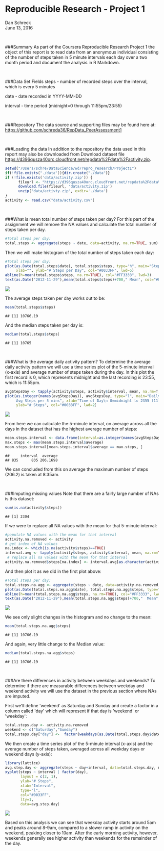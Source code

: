 # Reproducible Research - Project 1
Dan Schreck  
June 13, 2016  





</br>



###Summary
As part of the Coursera Reproducible Research Project 1 the object of this report
is to read data from an anonymous individual consisting of the number of steps 
taken in 5 minute intervals each day over a two month period and document the 
analysis in R Markdown.

</br>



###Data Set Fields
steps - number of recorded steps over the interval, which is every 5 minutes

date - date recorded in YYYY-MM-DD

interval - time period (midnight=0 through 11:55pm/23:55)

</br>



###Repository
The data source and supporting files may be found here at:
https://github.com/schreda36/RepData_PeerAssessment1

</br>




###Loading the data
In addition to the repository the data used in this report may also be downloaded
from Download dataset file <https://d396qusza40orc.cloudfront.net/repdata%2Fdata%2Factivity.zip>. 


```r
setwd("/Users/schre/DataScience/wd/repro_research/Project1")
if(!file.exists("./data")){dir.create("./data")}
if (!file.exists('data/activity.zip')) {
      fileurl <- "https://d396qusza40orc.cloudfront.net/repdata%2Fdata%2Factivity.zip"
      download.file(fileurl, 'data/activity.zip')
      unzip('data/activty.zip', exdir='./data')
}
activity <- read.csv("data/activity.csv")
```

</br>





###What is mean total number of steps taken per day?
For this part of the assignment we will remove the NA values and calculate the total 
number of steps taken per day.


```r
#Total steps per day:
total.steps <- aggregate(steps ~ date, data=activity, na.rm=TRUE, sum)
```


Then we will make histogram of the total number of steps taken each day:

```r
#Total steps per day:
plot(as.Date(total.steps$date), total.steps$steps, type="h", main="Steps per Day",
     xlab="", ylab="# Steps per Day", col="#0033FF", lwd=5)
abline(h=mean(total.steps$steps, na.rm=TRUE), col="#FF3333", lwd=3)
text(as.Date("2012-11-29"),mean(total.steps$steps)+700," Mean", col="#FF3333")
```

![](PA1_template_files/figure-html/unnamed-chunk-3-1.png)<!-- -->


The average steps taken per day works out to be: 

```r
mean(total.steps$steps)
```

```
## [1] 10766.19
```

And the median steps taken per day is:

```r
median(total.steps$steps)
```

```
## [1] 10765
```

</br>


###What is the average daily activity pattern?
To determine the average daily activity pattern we will use a time series plot of the 
5-minute interval (x-axis) and average number of steps taken during the day. In this 
plot the first record is 0, which represents midnight and the last recording is 23:55,
which is 11:55pm.

```r
avgStepsDay <- tapply(activity$steps, activity$interval, mean, na.rm=T, simplify=T)
plot(as.integer(names(avgStepsDay)), avgStepsDay, type="l", main="Daily Activity Pattern\n
     Avg Steps per 5 mins", xlab="Time of Day\n 0=midnight to 2355 (11:55pm)", 
     ylab="# Steps", col="#0033FF", lwd=2)
```

![](PA1_template_files/figure-html/unnamed-chunk-6-1.png)<!-- -->
      
From here we can calculate the 5-minute interval, on average across all the days in 
the dataset that has the highest average number of steps:

```r
mean.steps.interval <- data.frame(interval=as.integer(names(avgStepsDay)), average=avgStepsDay)
max.steps <- max(mean.steps.interval$average)
mean.steps.interval[mean.steps.interval$average == max.steps, ]
```

```
##     interval  average
## 835      835 206.1698
```

We can concluded from this on average the maximum number of steps (206.2) is taken
at 8:35am.

</br>



###Imputing missing values
Note that there are a fairly large number of NAs is this dataset:

```r
sum(is.na(activity$steps))
```

```
## [1] 2304
```

If we were to replace all NA values with the mean for that 5-minute interval:

```r
#populate NA values with the mean for that interval
activity.na.removed <- activity
# get index of NA values
na.index <- which(is.na(activity$steps)==TRUE)  
interval.avg <- tapply(activity$steps, activity$interval, mean, na.rm=TRUE, simplify=T)
 # replace all na values with the mean for that interval
activity.na.removed$steps[na.index] <- interval.avg[as.character(activity$interval[na.index])]
```

And then plot it as we did in the first plot above:

```r
#Total steps per day:
total.steps.na.agg <- aggregate(steps ~ date, data=activity.na.removed, na.rm=TRUE, sum)
plot(as.Date(total.steps.na.agg$date), total.steps.na.agg$steps, type="h", main="Steps per Day\n(NA values replaced with average for that time period)", xlab="", ylab="# Steps per Day", col="#0033FF", lwd=5)
abline(h=mean(total.steps.na.agg$steps, na.rm=TRUE), col="#FF3333", lwd=3)
text(as.Date("2012-11-29"),mean(total.steps.na.agg$steps)+700,"  Mean", col="#FF3333")
```

![](PA1_template_files/figure-html/unnamed-chunk-10-1.png)<!-- -->


We see only slight changes in the histogram and no change to the mean:

```r
mean(total.steps.na.agg$steps)
```

```
## [1] 10766.19
```

And again, very little change to the Median value:

```r
median(total.steps.na.agg$steps)
```

```
## [1] 10766.19
```

</br>




###Are there differences in activity between weekdays and weekends?
To determine if there are measurable differences between weekday and weekend activity
we will use the dataset in the previous section where NAs are imputed.

First we'll define 'weekend' as Saturday and Sunday and create a factor in a column 
called 'day' which will represent if that day is 'weekend' or 'weekday':

```r
total.steps.day <- activity.na.removed
weekend <- c("Saturday","Sunday")
total.steps.day["day"] <-  factor(weekdays(as.Date(total.steps.day$date)) %in% weekend, levels=c(TRUE,FALSE), labels=c('weekend', 'weekday'))
```

We then create a time series plot of the 5-minute interval (x-axis) and the average 
number of steps taken, averaged across all weekday days or weekend days (y-axis):

```r
library(lattice)
avg.step.day <- aggregate(steps ~ day+interval, data=total.steps.day, mean)
xyplot(steps ~ interval | factor(day),
       layout = c(2, 1),
       ylab="# Steps",
       xlab="Interval",
       type="l",
       col="#0033FF",
       lty=1,
       data=avg.step.day)
```

![](PA1_template_files/figure-html/unnamed-chunk-14-1.png)<!-- -->

Based on this analysis we can see that weekday activity starts around 5am and peaks 
around 8-9am, compared to a slower ramp in activity on the weekend, peaking closer
to 10am. After the early morning activity, however, weekends generally see higher 
activity than weekends for the remainder of the day.

